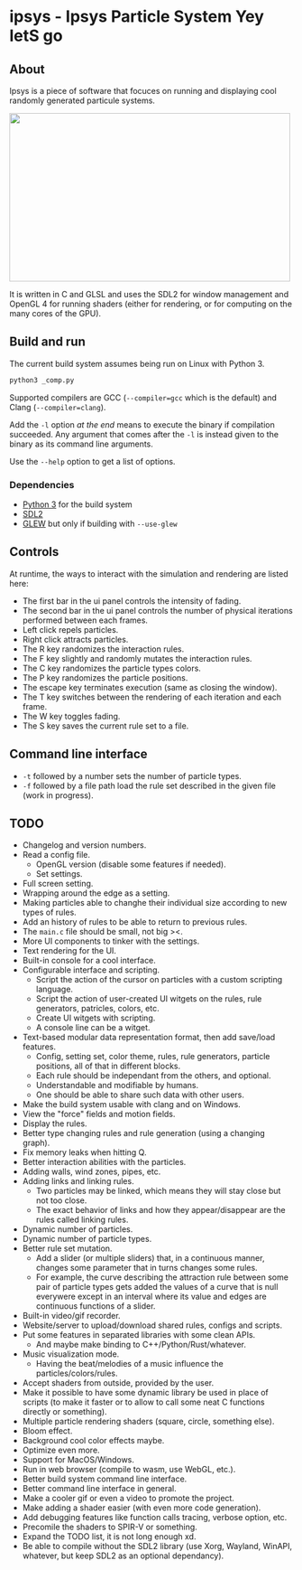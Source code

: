 
# ipsys - Ipsys Particle System Yey letS go

## About

Ipsys is a piece of software that focuces on running and displaying cool
randomly generated particule systems.

<img src="pics/001.gif" width="498" height="298" />

It is written in C and GLSL and uses the SDL2 for window management
and OpenGL 4 for running shaders (either for rendering, or for computing
on the many cores of the GPU).

## Build and run

The current build system assumes being run on Linux with Python 3.

```sh
python3 _comp.py
```

Supported compilers are GCC (`--compiler=gcc` which is the default) and Clang (`--compiler=clang`).

Add the `-l` option *at the end* means to execute the binary if compilation succeeded. Any argument that comes after the `-l` is instead given to the binary as its command line arguments.

Use the `--help` option to get a list of options.

### Dependencies

- [Python 3](https://www.python.org/) for the build system
- [SDL2](https://www.libsdl.org/)
- [GLEW](http://glew.sourceforge.net/) but only if building with `--use-glew`

## Controls

At runtime, the ways to interact with the simulation and rendering are listed here:

- The first bar in the ui panel controls the intensity of fading.
- The second bar in the ui panel controls the number of physical iterations performed between each frames.
- Left click repels particles.
- Right click attracts particles.
- The R key randomizes the interaction rules.
- The F key slightly and randomly mutates the interaction rules.
- The C key randomizes the particle types colors.
- The P key randomizes the particle positions.
- The escape key terminates execution (same as closing the window).
- The T key switches between the rendering of each iteration and each frame.
- The W key toggles fading.
- The S key saves the current rule set to a file.

## Command line interface

- `-t` followed by a number sets the number of particle types.
- `-f` followed by a file path load the rule set described in the given file (work in progress).

## TODO

- Changelog and version numbers.
- Read a config file.
  - OpenGL version (disable some features if needed).
  - Set settings.
- Full screen setting.
- Wrapping around the edge as a setting.
- Making particles able to changhe their individual size according to new types of rules.
- Add an history of rules to be able to return to previous rules.
- The `main.c` file should be small, not big ><.
- More UI components to tinker with the settings.
- Text rendering for the UI.
- Built-in console for a cool interface.
- Configurable interface and scripting.
  - Script the action of the cursor on particles with a custom scripting language.
  - Script the action of user-created UI witgets on the rules, rule generators, patricles, colors, etc.
  - Create UI witgets with scripting.
  - A console line can be a witget.
- Text-based modular data representation format, then add save/load features.
  - Config, setting set, color theme, rules, rule generators, particle positions, all of that in different blocks.
  - Each rule should be independant from the others, and optional.
  - Understandable and modifiable by humans.
  - One should be able to share such data with other users.
- Make the build system usable with clang and on Windows.
- View the "force" fields and motion fields.
- Display the rules.
- Better type changing rules and rule generation (using a changing graph).
- Fix memory leaks when hitting Q.
- Better interaction abilities with the particles.
- Adding walls, wind zones, pipes, etc.
- Adding links and linking rules.
  - Two particles may be linked, which means they will stay close but not too close.
  - The exact behavior of links and how they appear/disappear are the rules called linking rules.
- Dynamic number of particles.
- Dynamic number of particle types.
- Better rule set mutation.
  - Add a slider (or multiple sliders) that, in a continuous manner, changes some parameter that in turns changes some rules.
  - For example, the curve describing the attraction rule between some pair of particle types gets added the values of a curve that is null everywere except in an interval where its value and edges are continuous functions of a slider.
- Built-in video/gif recorder.
- Website/server to upload/download shared rules, configs and scripts.
- Put some features in separated libraries with some clean APIs.
  - And maybe make binding to C++/Python/Rust/whatever.
- Music visualization mode.
  - Having the beat/melodies of a music influence the particles/colors/rules.
- Accept shaders from outside, provided by the user.
- Make it possible to have some dynamic library be used in place of scripts (to make it faster or to allow to call some neat C functions directly or something).
- Multiple particle rendering shaders (square, circle, something else).
- Bloom effect.
- Background cool color effects maybe.
- Optimize even more.
- Support for MacOS/Windows.
- Run in web browser (compile to wasm, use WebGL, etc.).
- Better build system command line interface.
- Better command line interface in general.
- Make a cooler gif or even a video to promote the project.
- Make adding a shader easier (with even more code generation).
- Add debugging features like function calls tracing, verbose option, etc.
- Precomile the shaders to SPIR-V or something.
- Expand the TODO list, it is not long enough xd.
- Be able to compile without the SDL2 library (use Xorg, Wayland, WinAPI, whatever, but keep SDL2 as an optional dependancy).

